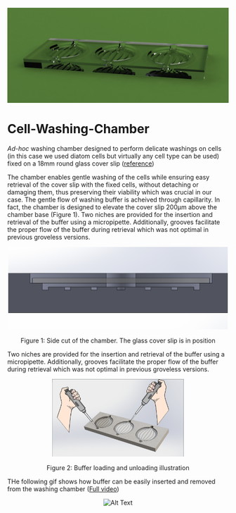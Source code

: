 ![alt banner](figures/Washing_chamber_render.png)

# Cell-Washing-Chamber

<i>Ad-hoc</i> washing chamber designed to perform delicate washings on cells (in this case we used diatom cells but virtually any cell type can be used) fixed on a 18mm round glass cover slip ([reference](https://www.marienfeld-superior.com/cover-glasses-thickness-no-1-circular.html))

The chamber enables gentle washing of the cells while ensuring easy retrieval of the cover slip with the fixed cells, without detaching or damaging them, thus preserving their viability which was crucial in our case. The gentle flow of washing buffer is acheived through capillarity. In fact, the chamber is designed to elevate the cover slip 200μm above the chamber base (Figure 1). Two niches are provided for the insertion and retrieval of the buffer using a micropipette. Additionally, grooves facilitate the proper flow of the buffer during retrieval which was not optimal in previous groveless versions.

<p align="center">
  <img src="figures/Chamber_side_cut.png" width="500px" />
</div>
<p align="center">Figure 1: Side cut of the chamber. The glass cover slip is in position</p>

Two niches are provided for the insertion and retrieval of the buffer using a micropipette. Additionally, grooves facilitate the proper flow of the buffer during retrieval which was not optimal in previous groveless versions.

<p align="center">
  <img src="figures/Washing_chamber_illustration1.png" width="300px" />
</div>
<p align="center">Figure 2: Buffer loading and unloading illustration </p>

THe following gif shows how buffer can be easily inserted and removed from the washing chamber ([Full video](https://youtu.be/eTJ1GoubKlY))

<p align="center">
  <img src="https://github.com/mattsolution/Cell-Washing-Chamber/blob/main/videos/Whashing_chamber.gif" alt="Alt Text">
</p>
